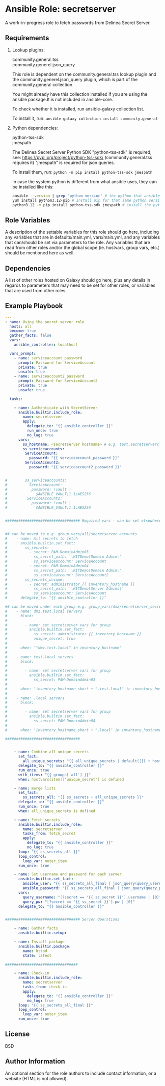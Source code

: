 Ansible Role: secretserver
=========

A work-in-progress role to fetch passwords from Delinea Secret Server.

Requirements
------------

1. Lookup plugins: 

    community.general.tss  
    community.generel.json_query   

    This role is dependent on the community.general.tss lookup plugin and the community.generel.json_query plugin, which is part of the community.general collection.

    You might already have this collection installed if you are using the ansible package.It is not included in ansible-core.

    To check whether it is installed, run ansible-galaxy collection list.

    To install it, run: `ansible-galaxy collection install community.general`

2. Python dependencies: 

    python-tss-sdk  
    jmespath

    The Delinea Secret Server Python SDK "python-tss-sdk" is required, see: https://pypi.org/project/python-tss-sdk/ (community.general.tss requires it)
    "jmespath" is required for json queries.

    To install them, run: 
    `python -m pip install python-tss-sdk jmespath`

    In case the system python is different from what ansible uses, they can be installed like this:
    ```bash
    ansible --version | grep "python version" # the python that ansible uses.
    yum install python3.12-pip # install pip for that same python version, in this example python 3.12.
    python3.12 -m pip install python-tss-sdk jmespath # install the python modules under that same python version.
    ```


Role Variables
--------------

A description of the settable variables for this role should go here, including any variables that are in defaults/main.yml, vars/main.yml, and any variables that can/should be set via parameters to the role. Any variables that are read from other roles and/or the global scope (ie. hostvars, group vars, etc.) should be mentioned here as well.

Dependencies
------------

A list of other roles hosted on Galaxy should go here, plus any details in regards to parameters that may need to be set for other roles, or variables that are used from other roles.

Example Playbook
----------------

```yaml
---
- name: Using the secret server role
  hosts: all
  become: true
  gather_facts: false
  vars:
    ansible_controller: localhost

  vars_prompt:
    - name: serviceaccount_password
      prompt: Password for ServiceAccount
      private: true
      unsafe: true
    - name: serviceaccount2_password
      prompt: Password for ServiceAccount2
      private: true
      unsafe: true

  tasks:

    - name: Authenticate with SecretServer
      ansible.builtin.include_role:
        name: secretserver
        apply:
          delegate_to: "{{ ansible_controller }}"
          run_once: true
          no_log: true
      vars:
        ss_hostname: <secretserver hostname> # e.g. test.secretservercloud.eu
        ss_serviceaccounts:
         ServiceAccount:
           password: "{{ serviceaccount_password }}"
         ServiceAccount2:
           password: "{{ serviceaccount2_password }}"


#        ss_serviceaccounts:
#          ServiceAccount:
#           password: !vault |
#             $ANSIBLE_VAULT;1.1;AES256
#         ServiceAccount2:
#           password: !vault |
#             $ANSIBLE_VAULT;1.1;AES256


################################## Required vars - can be set elsewhere


## can be moved to e.g. group_vars/all/secretserver_accounts
#    - name: All secrets to fetch
#      ansible.builtin.set_fact:
#        ss_secrets:
#          - secret: PAM-DomainAdmin03
#            ss_secret_path: '\KITDemo\Domain Admin\'
#            ss_serviceaccount: ServiceAccount
#          - secret: PAM-DomainAdmin04
#            ss_secret_path: '\KITDemo\Domain Admin\'
#            ss_serviceaccount: ServiceAccount2
#        ss_secrets_unique:
#          - secret: administrator_{{ inventory_hostname }}
#            ss_secret_path: '\KITDemo\Server Admins\'
#            ss_serviceaccount: ServiceAccount
#      delegate_to: "{{ ansible_controller }}"

## can be moved under each group e.g. group_vars/dmz/secretserver_secrets or groups_vars/ss_secret_administrator/vars
#    - name: dmz.test.local servers
#      block:
#
#        - name: set secretserver vars for group
#          ansible.builtin.set_fact:
#            ss_secret: administrator_{{ inventory_hostname }}
#            unique_secret: true
#
#      when: '"dmz.test.local" in inventory_hostname'
#
#    - name: test.local servers
#      block:
#
#        - name: set secretserver vars for group
#          ansible.builtin.set_fact:
#            ss_secret: PAM-DomainAdmin03
#
#      when: 'inventory_hostname_short + ".test.local" in inventory_hostname'
#
#    - name: .local servers
#      block:
#
#        - name: set secretserver vars for group
#          ansible.builtin.set_fact:
#            ss_secret: PAM-DomainAdmin04
#
#      when: 'inventory_hostname_short + ".local" in inventory_hostname'

##################################


    - name: Combine all unique secrets
      set_fact:
        all_unique_secrets: "{{ all_unique_secrets | default([]) + hostvars[item]['ss_secrets_unique'] }}"
      delegate_to: "{{ ansible_controller }}"
      run_once: true
      with_items: "{{ groups['all'] }}"
      when: hostvars[item]['unique_secret'] is defined

    - name: merge lists
      set_fact:
        ss_secrets_all: "{{ ss_secrets + all_unique_secrets }}"
      delegate_to: "{{ ansible_controller }}"
      run_once: true
      when: all_unique_secrets is defined

    - name: Fetch secrets
      ansible.builtin.include_role:
        name: secretserver
        tasks_from: fetch_secret
        apply:
          delegate_to: "{{ ansible_controller }}"
          no_log: true
      loop: "{{ ss_secrets_all }}"
      loop_control:
        loop_var: outer_item
      run_once: true

    - name: Set username and password for each server
      ansible.builtin.set_fact:
        ansible_user: "{{ ss_secrets_all_final | json_query(query_username) }}"
        ansible_password: "{{ ss_secrets_all_final | json_query(query_pw) }}"
      vars:
        query_username: "[?secret == '{{ ss_secret }}'].username | [0]"
        query_pw: "[?secret == '{{ ss_secret }}'].pw | [0]"
      delegate_to: "{{ ansible_controller }}"


################################## Server Operations

    - name: Gather facts
      ansible.builtin.setup:

    - name: Install package
      ansible.builtin.package:
        name: httpd
        state: latest

#################################

    - name: Check-in
      ansible.builtin.include_role:
        name: secretserver
        tasks_from: check-in
        apply:
          delegate_to: "{{ ansible_controller }}"
          no_log: true
      loop: "{{ ss_secrets_all_final }}"
      loop_control:
        loop_var: outer_item
      run_once: true

```


License
-------

BSD

Author Information
------------------

An optional section for the role authors to include contact information, or a website (HTML is not allowed).

